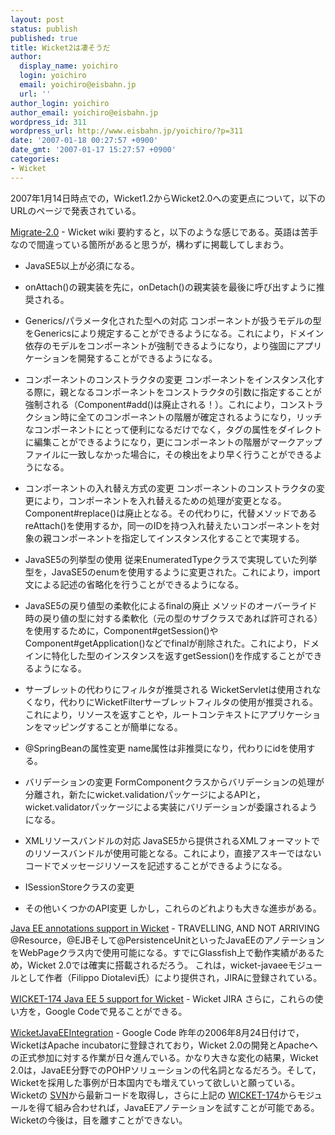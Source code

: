 ```yaml
---
layout: post
status: publish
published: true
title: Wicket2は凄そうだ
author:
  display_name: yoichiro
  login: yoichiro
  email: yoichiro@eisbahn.jp
  url: ''
author_login: yoichiro
author_email: yoichiro@eisbahn.jp
wordpress_id: 311
wordpress_url: http://www.eisbahn.jp/yoichiro/?p=311
date: '2007-01-18 00:27:57 +0900'
date_gmt: '2007-01-17 15:27:57 +0900'
categories:
- Wicket
---
```


2007年1月14日時点での，Wicket1.2からWicket2.0への変更点について，以下のURLのページで発表されている。

[Migrate-2.0](http://cwiki.apache.org/WICKET/migrate-20.html) - Wicket wiki
要約すると，以下のような感じである。英語は苦手なので間違っている箇所があると思うが，構わずに掲載してしまおう。

* JavaSE5以上が必須になる。

* onAttach()の親実装を先に，onDetach()の親実装を最後に呼び出すように推奨される。

* Generics/パラメータ化された型への対応
コンポーネントが扱うモデルの型をGenericsにより規定することができるようになる。これにより，ドメイン依存のモデルをコンポーネントが強制できるようになり，より強固にアプリケーションを開発することができるようになる。

* コンポーネントのコンストラクタの変更
コンポーネントをインスタンス化する際に，親となるコンポーネントをコンストラクタの引数に指定することが強制される（Component#add()は廃止される！）。これにより，コンストラクション時に全てのコンポーネントの階層が確定されるようになり，リッチなコンポーネントにとって便利になるだけでなく，タグの属性をダイレクトに編集ことができるようになり，更にコンポーネントの階層がマークアップファイルに一致しなかった場合に，その検出をより早く行うことができるようになる。

* コンポーネントの入れ替え方式の変更
コンポーネントのコンストラクタの変更により，コンポーネントを入れ替えるための処理が変更となる。Component#replace()は廃止となる。その代わりに，代替メソッドであるreAttach()を使用するか，同一のIDを持つ入れ替えたいコンポーネントを対象の親コンポーネントを指定してインスタンス化することで実現する。

* JavaSE5の列挙型の使用
従来EnumeratedTypeクラスで実現していた列挙型を，JavaSE5のenumを使用するように変更された。これにより，import文による記述の省略化を行うことができるようになる。

* JavaSE5の戻り値型の柔軟化によるfinalの廃止
メソッドのオーバーライド時の戻り値の型に対する柔軟化（元の型のサブクラスであれば許可される）を使用するために，Component#getSession()やComponent#getApplication()などでfinalが削除された。これにより，ドメインに特化した型のインスタンスを返すgetSession()を作成することができるようになる。

* サーブレットの代わりにフィルタが推奨される
WicketServletは使用されなくなり，代わりにWicketFilterサーブレットフィルタの使用が推奨される。これにより，リソースを返すことや，ルートコンテキストにアプリケーションをマッピングすることが簡単になる。

* @SpringBeanの属性変更
name属性は非推奨になり，代わりにidを使用する。

* バリデーションの変更
FormComponentクラスからバリデーションの処理が分離され，新たにwicket.validationパッケージによるAPIと，wicket.validatorパッケージによる実装にバリデーションが委譲されるようになる。

* XMLリソースバンドルの対応
JavaSE5から提供されるXMLフォーマットでのリソースバンドルが使用可能となる。これにより，直接アスキーではないコードでメッセージリソースを記述することができるようになる。

* ISessionStoreクラスの変更

* その他いくつかのAPI変更
しかし，これらのどれよりも大きな進歩がある。

[Java EE annotations support in Wicket](http://www.diotalevi.com/weblog/2006/12/22/java-ee-annotations-support-in-wicket/) - TRAVELLING, AND NOT ARRIVING
@Resource，@EJBそして@PersistenceUnitといったJavaEEのアノテーションをWebPageクラス内で使用可能になる。すでにGlassfish上で動作実績があるため，Wicket 2.0では確実に搭載されるだろう。
これは，wicket-javaeeモジュールとして作者（Filippo Diotalevi氏）により提供され，JIRAに登録されている。

[WICKET-174 Java EE 5 support for Wicket](http://issues.apache.org/jira/browse/WICKET-174) - Wicket JIRA
さらに，これらの使い方を，Google Codeで見ることができる。

[WicketJavaEEIntegration](http://code.google.com/p/fdiotalevi/wiki/WicketJavaEEIntegration) - Google Code
昨年の2006年8月24日付けで，WicketはApache incubatorに登録されており，Wicket 2.0の開発とApacheへの正式参加に対する作業が日々進んでいる。かなり大きな変化の結果，Wicket 2.0は，JavaEE分野でのPOHPソリューションの代名詞となるだろう。そして，Wicketを採用した事例が日本国内でも増えていって欲しいと願っている。
Wicketの
[SVN](http://svn.apache.org/repos/asf/incubator/wicket/)から最新コードを取得し，さらに上記の
[WICKET-174](http://issues.apache.org/jira/browse/WICKET-174)からモジュールを得て組み合わせれば，JavaEEアノテーションを試すことが可能である。
Wicketの今後は，目を離すことができない。
